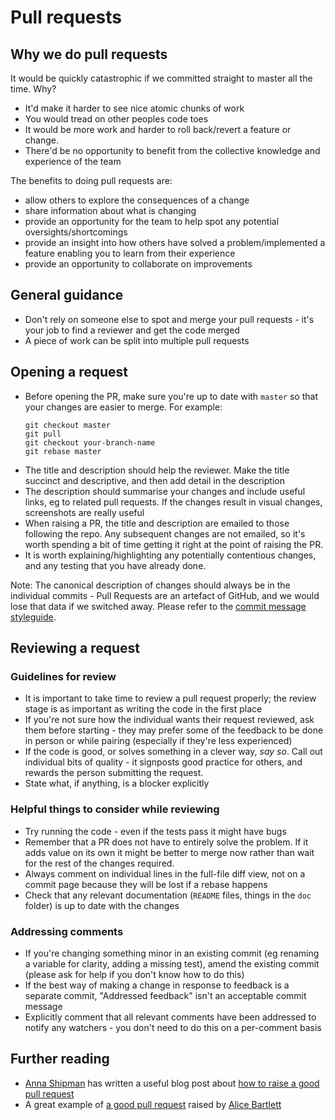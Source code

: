 # Pull requests

## Why we do pull requests

It would be quickly catastrophic if we committed straight to master all the time. Why?

- It'd make it harder to see nice atomic chunks of work
- You would tread on other peoples code toes
- It would be more work and harder to roll back/revert a feature or change.
- There'd be no opportunity to benefit from the collective knowledge and experience of the team

The benefits to doing pull requests are:

- allow others to explore the consequences of a change
- share information about what is changing
- provide an opportunity for the team to help spot any potential oversights/shortcomings
- provide an insight into how others have solved a problem/implemented a feature enabling you to learn from their experience
- provide an opportunity to collaborate on improvements

## General guidance

- Don't rely on someone else to spot and merge your pull requests - it's your job to find a reviewer and get the code merged
- A piece of work can be split into multiple pull requests

## Opening a request

- Before opening the PR, make sure you're up to date with `master` so that your changes are easier to merge. For example:
  ```
  git checkout master
  git pull
  git checkout your-branch-name
  git rebase master
  ```
- The title and description should help the reviewer. Make the title succinct and descriptive, and then add detail in the description
- The description should summarise your changes and include useful links, eg to related pull requests. If the changes result in visual changes, screenshots are really useful
- When raising a PR, the title and description are emailed to those following the repo. Any subsequent changes are not emailed, so it's worth spending a bit of time getting it right at the point of raising the PR.
- It is worth explaining/highlighting any potentially contentious changes, and any testing that you have already done.

Note: The canonical description of changes should always be in the individual
commits - Pull Requests are an artefact of GitHub, and we would lose that data
if we switched away. Please refer to the [commit message
styleguide](/git.md#commit-messages).

## Reviewing a request

### Guidelines for review

- It is important to take time to review a pull request properly; the review stage is as important as writing the code in the first place
- If you're not sure how the individual wants their request reviewed, ask them before starting - they may prefer some of the feedback to be done in person or while pairing (especially if they're less experienced)
- If the code is good, or solves something in a clever way, *say so*. Call out individual bits of quality - it signposts good practice for others, and rewards the person submitting the request.
- State what, if anything, is a blocker explicitly


### Helpful things to consider while reviewing

- Try running the code - even if the tests pass it might have bugs
- Remember that a PR does not have to entirely solve the problem. If it adds value on its own it might be better to merge now rather than wait for the rest
  of the changes required.
- Always comment on individual lines in the full-file diff view, not on a commit page because they will be lost if a rebase happens
- Check that any relevant documentation (`README` files, things in the `doc` folder) is up to date with the changes


### Addressing comments

- If you're changing something minor in an existing commit (eg renaming a variable for clarity, adding a missing test), amend the existing commit (please ask for help if you don't know how to do this)
- If the best way of making a change in response to feedback is a separate commit, "Addressed feedback" isn't an acceptable commit message
- Explicitly comment that all relevant comments have been addressed to notify any watchers - you don't need to do this on a per-comment basis


## Further reading

- [Anna Shipman](https://github.com/annashipman) has written a useful blog post about [how to raise a good pull request](http://www.annashipman.co.uk/jfdi/good-pull-requests.html)
- A great example of [a good pull request](https://github.com/alphagov/frontend/pull/784) raised by [Alice Bartlett](https://github.com/alicebartlett)
